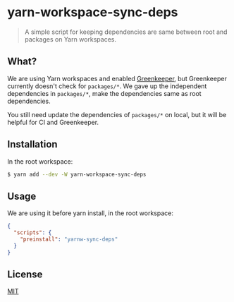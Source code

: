 # yarn-workspace-sync-deps

> A simple script for keeping dependencies are same between root and packages on
> Yarn workspaces.

## What?

We are using Yarn workspaces and enabled [Greenkeeper](https://greenkeeper.io),
but Greenkeeper currently doesn't check for `packages/*`. We gave up the
independent dependencies in `packages/*`, make the dependencies same as root
dependencies.

You still need update the dependencies of `packages/*` on local, but it will be
helpful for CI and Greenkeeper.

## Installation

In the root workspace:

```bash
$ yarn add --dev -W yarn-workspace-sync-deps
```

## Usage

We are using it before yarn install, in the root workspace:

```json
{
  "scripts": {
    "preinstall": "yarnw-sync-deps"
  }
}
```

## License

[MIT](LICENSE.md)
